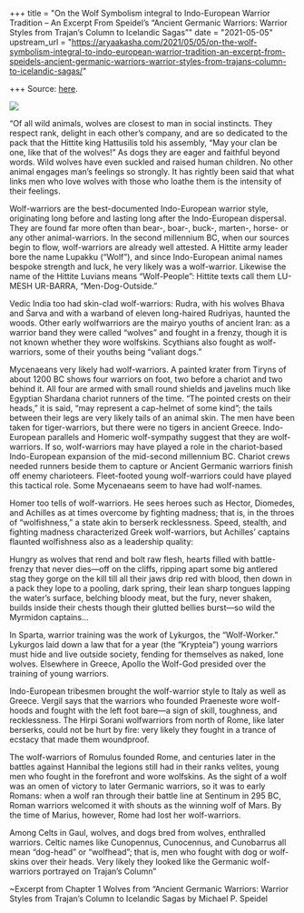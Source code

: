 +++
title = "On the Wolf Symbolism integral to Indo-European Warrior Tradition – An Excerpt From Speidel’s “Ancient Germanic Warriors: Warrior Styles from Trajan’s Column to Icelandic Sagas”"
date = "2021-05-05"
upstream_url = "https://aryaakasha.com/2021/05/05/on-the-wolf-symbolism-integral-to-indo-european-warrior-tradition-an-excerpt-from-speidels-ancient-germanic-warriors-warrior-styles-from-trajans-column-to-icelandic-sagas/"

+++
Source: [here](https://aryaakasha.com/2021/05/05/on-the-wolf-symbolism-integral-to-indo-european-warrior-tradition-an-excerpt-from-speidels-ancient-germanic-warriors-warrior-styles-from-trajans-column-to-icelandic-sagas/).

![](https://aryaakasha.files.wordpress.com/2021/05/31895245_201322317146767_2864008085599420416_n.jpg?w=703)

“Of all wild animals, wolves are closest to man in social instincts.
They respect rank, delight in each other’s company, and are so dedicated
to the pack that the Hittite king Hattusilis told his assembly, “May
your clan be one, like that of the wolves!” As dogs they are eager and
faithful beyond words. Wild wolves have even suckled and raised human
children. No other animal engages man’s feelings so strongly. It has
rightly been said that what links men who love wolves with those who
loathe them is the intensity of their feelings.

Wolf-warriors are the best-documented Indo-European warrior style,
originating long before and lasting long after the Indo-European
dispersal. They are found far more often than bear-, boar-, buck-,
marten-, horse- or any other animal-warriors. In the second millennium
BC, when our sources begin to flow, wolf-warriors are already well
attested. A Hittite army leader bore the name Lupakku (“Wolf”), and
since Indo-European animal names bespoke strength and luck, he very
likely was a wolf-warrior. Likewise the name of the Hittite Luvians
means “Wolf-People”: Hittite texts call them LU-MESH UR-BARRA,
“Men-Dog-Outside.”

Vedic India too had skin-clad wolf-warriors: Rudra, with his wolves
Bhava and Śarva and with a warband of eleven long-haired Rudriyas,
haunted the woods. Other early wolfwarriors are the mairyo youths of
ancient Iran: as a warrior band they were called “wolves” and fought in
a frenzy, though it is not known whether they wore wolfskins. Scythians
also fought as wolf-warriors, some of their youths being “valiant dogs.”

Mycenaeans very likely had wolf-warriors. A painted krater from Tiryns
of about 1200 BC shows four warriors on foot, two before a chariot and
two behind it. All four are armed with small round shields and javelins
much like Egyptian Shardana chariot runners of the time. “The pointed
crests on their heads,” it is said, “may represent a cap-helmet of some
kind”; the tails between their legs are very likely tails of an animal
skin. The men have been taken for tiger-warriors, but there were no
tigers in ancient Greece. Indo-European parallels and Homeric
wolf-sympathy suggest that they are wolf-warriors. If so, wolf-warriors
may have played a role in the chariot-based Indo-European expansion of
the mid-second millennium BC. Chariot crews needed runners beside them
to capture or Ancient Germanic warriors finish off enemy charioteers.
Fleet-footed young wolf-warriors could have played this tactical role.
Some Mycenaeans seem to have had wolf-names.

Homer too tells of wolf-warriors. He sees heroes such as Hector,
Diomedes, and Achilles as at times overcome by fighting madness; that
is, in the throes of “wolfishness,” a state akin to berserk
recklessness. Speed, stealth, and fighting madness characterized Greek
wolf-warriors, but Achilles’ captains flaunted wolfishness also as a
leadership quality:

Hungry as wolves that rend and bolt raw flesh, hearts filled with
battle-frenzy that never dies—off on the cliffs, ripping apart some big
antlered stag they gorge on the kill till all their jaws drip red with
blood, then down in a pack they lope to a pooling, dark spring, their
lean sharp tongues lapping the water’s surface, belching bloody meat,
but the fury, never shaken, builds inside their chests though their
glutted bellies burst—so wild the Myrmidon captains…

In Sparta, warrior training was the work of Lykurgos, the “Wolf-Worker.”
Lykurgos laid down a law that for a year (the “Krypteia”) young warriors
must hide and live outside society, fending for themselves as naked,
lone wolves. Elsewhere in Greece, Apollo the Wolf-God presided over the
training of young warriors.

Indo-European tribesmen brought the wolf-warrior style to Italy as well
as Greece. Vergil says that the warriors who founded Praeneste wore
wolf-hoods and fought with the left foot bare—a sign of skill,
toughness, and recklessness. The Hirpi Sorani wolfwarriors from north of
Rome, like later berserks, could not be hurt by fire: very likely they
fought in a trance of ecstacy that made them woundproof.

The wolf-warriors of Romulus founded Rome, and centuries later in the
battles against Hannibal the legions still had in their ranks velites,
young men who fought in the forefront and wore wolfskins. As the sight
of a wolf was an omen of victory to later Germanic warriors, so it was
to early Romans: when a wolf ran through their battle line at Sentinum
in 295 BC, Roman warriors welcomed it with shouts as the winning wolf of
Mars. By the time of Marius, however, Rome had lost her wolf-warriors.

Among Celts in Gaul, wolves, and dogs bred from wolves, enthralled
warriors. Celtic names like Cunopennus, Cunocennus, and Cunobarrus all
mean “dog-head” or “wolfhead”; that is, men who fought with dog or
wolf-skins over their heads. Very likely they looked like the Germanic
wolf-warriors portrayed on Trajan’s Column”

\~Excerpt from Chapter 1 Wolves from “Ancient Germanic Warriors: Warrior
Styles from Trajan’s Column to Icelandic Sagas by Michael P. Speidel
